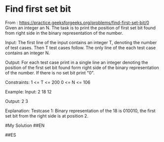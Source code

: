 # Find first set bit
From : https://practice.geeksforgeeks.org/problems/find-first-set-bit/0
Given an integer an N. The task is to print the position of first set bit found from right side in the binary representation of the number.

Input:
The first line of the input contains an integer T, denoting the number of test cases. Then T test cases follow. The only line of the each test case contains an integer N.

Output:
For each test case print in a single line an integer denoting the position of the first set bit found form right side of the binary representation of the number. If there is no set bit print "0".

Constraints:
1 <= T <= 200
0 <= N <= 106

Example:
Input:
2
18
12

Output:
2
3

Explanation:
Testcase 1: Binary representation of the 18 is 010010, the first set bit from the right side is at position 2.

#My Solution 
##EN
  
##ES
